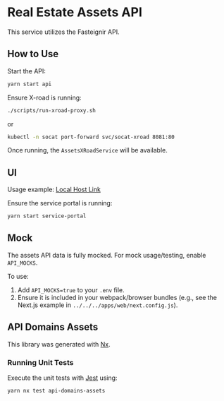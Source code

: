 # Real Estate Assets API

This service utilizes the Fasteignir API.

## How to Use

Start the API:

```bash
yarn start api
```

Ensure X-road is running:

```bash
./scripts/run-xroad-proxy.sh
```

or

```bash
kubectl -n socat port-forward svc/socat-xroad 8081:80
```

Once running, the `AssetsXRoadService` will be available.

## UI

Usage example: [Local Host Link](http://localhost:4200/minarsidur/fasteignir)

Ensure the service portal is running:

```bash
yarn start service-portal
```

## Mock

The assets API data is fully mocked. For mock usage/testing, enable `API_MOCKS`.

To use:

1. Add `API_MOCKS=true` to your `.env` file.
2. Ensure it is included in your webpack/browser bundles (e.g., see the Next.js example in `../../../apps/web/next.config.js`).

## API Domains Assets

This library was generated with [Nx](https://nx.dev).

### Running Unit Tests

Execute the unit tests with [Jest](https://jestjs.io) using:

```bash
yarn nx test api-domains-assets
```
